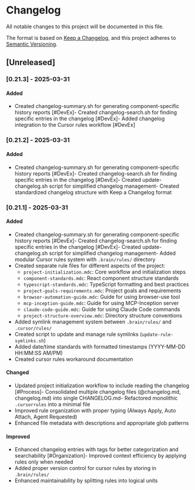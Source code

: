 # Changelog

All notable changes to this project will be documented in this file.

The format is based on [Keep a Changelog](https://keepachangelog.com/en/1.0.0/),
and this project adheres to [Semantic Versioning](https://semver.org/spec/v2.0.0.html).

## [Unreleased]

### [0.21.3] - 2025-03-31

#### Added
- Created changelog-summary.sh for generating component-specific history reports [#DevEx]- Created changelog-search.sh for finding specific entries in the changelog [#DevEx]- Added changelog integration to the Cursor rules workflow [#DevEx]
### [0.21.2] - 2025-03-31

#### Added
- Created changelog-summary.sh for generating component-specific history reports [#DevEx]- Created changelog-search.sh for finding specific entries in the changelog [#DevEx]- Created update-changelog.sh script for simplified changelog management- Created standardized changelog structure with Keep a Changelog format
### [0.21.1] - 2025-03-31

#### Added
- Created changelog-summary.sh for generating component-specific history reports [#DevEx]- Created changelog-search.sh for finding specific entries in the changelog [#DevEx]- Created update-changelog.sh script for simplified changelog management- Added modular Cursor rules system with `.brain/rules/` directory
- Created separate rule files for different aspects of the project:
  - `project-initialization.mdc`: Core workflow and initialization steps
  - `component-standards.mdc`: React component structure standards
  - `typescript-standards.mdc`: TypeScript formatting and best practices
  - `project-goals-requirements.mdc`: Project goals and requirements
  - `browser-automation-guide.mdc`: Guide for using browser-use tool
  - `mcp-inception-guide.mdc`: Guide for using MCP-Inception server
  - `claude-code-guide.mdc`: Guide for using Claude Code commands
  - `project-structure-overview.mdc`: Directory structure conventions
- Added symlink management system between `.brain/rules/` and `.cursor/rules/`
- Created script to update and manage rule symlinks (`update-rule-symlinks.sh`)
- Added date/time standards with formatted timestamps (YYYY-MM-DD HH:MM:SS AM/PM)
- Created cursor rules workaround documentation

#### Changed
- Updated project initialization workflow to include reading the changelog [#Process]- Consolidated multiple changelog files (@changelog.md, changelog.md) into single CHANGELOG.md- Refactored monolithic `.cursorrules` into a minimal file 
- Improved rule organization with proper typing (Always Apply, Auto Attach, Agent Requested)
- Enhanced file metadata with descriptions and appropriate glob patterns

#### Improved
- Enhanced changelog entries with tags for better categorization and searchability [#Organization]- Improved context efficiency by applying rules only when needed
- Added proper version control for cursor rules by storing in `.brain/rules/`
- Enhanced maintainability by splitting rules into logical units
